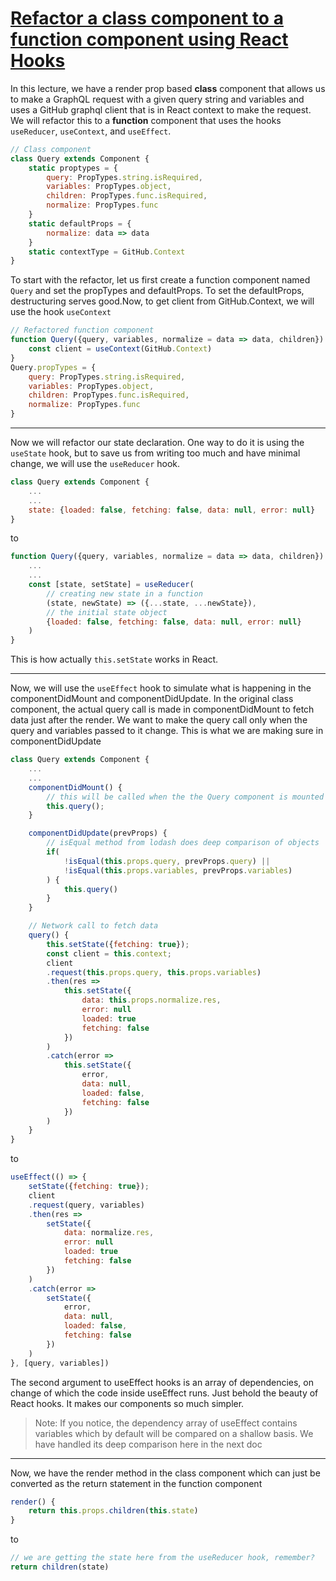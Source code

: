 # [Refactor a class component to a function component using React Hooks](https://egghead.io/lessons/react-refactor-a-class-component-with-react-hooks-to-a-function)

In this lecture, we have a render prop based **class** component that allows us to make a GraphQL request with a given query string and variables and uses a GitHub graphql client that is in React context to make the request. 
We will refactor this to a **function** component that uses the hooks `useReducer`, `useContext`, and `useEffect`.

```javascript
// Class component
class Query extends Component {
    static proptypes = {
        query: PropTypes.string.isRequired,
        variables: PropTypes.object,
        children: PropTypes.func.isRequired,
        normalize: PropTypes.func
    }
    static defaultProps = {
        normalize: data => data
    }
    static contextType = GitHub.Context
}
```

To start with the refactor, let us first create a function component named `Query` and set the propTypes and defaultProps. To set the defaultProps, destructuring serves good.Now, to get client from GitHub.Context, we will use the hook `useContext`

```javascript
// Refactored function component
function Query({query, variables, normalize = data => data, children}) {
    const client = useContext(GitHub.Context)
}
Query.propTypes = {
    query: PropTypes.string.isRequired,
    variables: PropTypes.object,
    children: PropTypes.func.isRequired,
    normalize: PropTypes.func
}
```

---
Now we will refactor our state declaration. One way to do it is using the `useState` hook, but to save us from writing too much and have minimal change, we will use the `useReducer` hook.

```javascript
class Query extends Component {
    ...
    ...
    state: {loaded: false, fetching: false, data: null, error: null}
}
```

to

```javascript
function Query({query, variables, normalize = data => data, children}) {
    ...
    ...
    const [state, setState] = useReducer(
        // creating new state in a function
        (state, newState) => ({...state, ...newState}),
        // the initial state object
        {loaded: false, fetching: false, data: null, error: null}
    )
}
```

This is how actually `this.setState` works in React.

---
Now, we will use the `useEffect` hook to simulate what is happening in the componentDidMount and componentDidUpdate. In the original class component, the actual query call is made in componentDidMount to fetch data just after the render. We want to make the query call only when the query and variables passed to it change. This is what we are making sure in componentDidUpdate

```javascript
class Query extends Component {
    ...
    ...
    componentDidMount() {
        // this will be called when the the Query component is mounted
        this.query();
    }

    componentDidUpdate(prevProps) {
        // isEqual method from lodash does deep comparison of objects
        if(
            !isEqual(this.props.query, prevProps.query) ||
            !isEqual(this.props.variables, prevProps.variables)
        ) {
            this.query()
        }
    }

    // Network call to fetch data
    query() {
        this.setState({fetching: true});
        const client = this.context;
        client
        .request(this.props.query, this.props.variables)
        .then(res =>
            this.setState({
                data: this.props.normalize.res,
                error: null
                loaded: true
                fetching: false
            })
        )
        .catch(error =>
            this.setState({
                error,
                data: null,
                loaded: false,
                fetching: false
            })
        )
    }
}
```

to

```javascript
useEffect(() => {
    setState({fetching: true});
    client
    .request(query, variables)
    .then(res =>
        setState({
            data: normalize.res,
            error: null
            loaded: true
            fetching: false
        })
    )
    .catch(error =>
        setState({
            error,
            data: null,
            loaded: false,
            fetching: false
        })
    )
}, [query, variables])
```

The second argument to useEffect hooks is an array of dependencies, on change of which the code inside useEffect runs. Just behold the beauty of React hooks. It makes our components so much simpler.
>Note: If you notice, the dependency array of useEffect contains variables which by default will be compared on a shallow basis. We have handled its deep comparison here in the next doc

---
Now, we have the render method in the class component which can just be converted as the return statement in the function component

```javascript
render() {
    return this.props.children(this.state)
}
```

to

```javascript
// we are getting the state here from the useReducer hook, remember?
return children(state)
```
